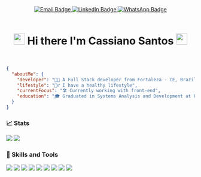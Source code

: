 <div id="header" align="center">
  <div id="badges">
    <a href="mailto:cassianosantosneto@gmail.com">
      <img src="https://img.shields.io/badge/Email-flat?logo=GMail&style=for-the-badge&logoColor=a277ff&labelColor=15141b&color=000&logoWidth=30" alt="Email Badge"/>
    </a>
    <a href="https://www.linkedin.com/in/cassiano-santos-14423921b/">
      <img src="https://img.shields.io/badge/LinkedIn-flat?logo=LinkedIn&style=for-the-badge&logoColor=a277ff&labelColor=15141b&color=000&logoWidth=30" alt="LinkedIn Badge"/>
    </a>
    <a href="https://wa.me/5585996918609?text=Olá%20Cassiano,%20vim%20através%20do%20github!">
      <img src="https://img.shields.io/badge/WhatsApp-25D366?logo=WhatsApp&style=for-the-badge&logoColor=a277ff&labelColor=15141b&color=000&logoWidth=30" alt="WhatsApp Badge"/>
    </a>
  </div>
  <br/>
  <img src="https://komarev.com/ghpvc/?username=CassianoSantosTech&color=a277ff&style=flat-square" alt=""/>
  <br/>
  <h1>
    <img src="https://media.giphy.com/media/hvRJCLFzcasrR4ia7z/giphy.gif" width="30px"/>
    Hi there I'm Cassiano Santos
    <img src="https://media.giphy.com/media/hvRJCLFzcasrR4ia7z/giphy.gif" width="30px"/>
  </h1>
 <br/>
</div>

```json
{
  "aboutMe": {
    "developer": "👨‍💻 A Full Stack developer from Fortaleza - CE, Brazil",
    "lifestyle": "🏋️‍♂️ I have a healthy lifestyle",
    "currentFocus": "🛠️ Currently working with front-end",
    "education": "🎓 Graduated in Systems Analysis and Development at FIAP"
  }
}
```

### 📈 Stats
<p align='center'>
  <div>
    <img src="https://github-readme-stats.vercel.app/api?username=CassianoSantosTech&count_private=true&hide=contribs&show_icons=true&bg_color=15141b&title_color=a277ff&text_color=edecee&icon_color=ffca85&border_color=61ffca&hide_border=false" />
    <img src="https://github-readme-stats.vercel.app/api/top-langs/?username=CassianoSantosTech&count_private=true&bg_color=15141b&title_color=a277ff&text_color=edecee&icon_color=ffca85&border_color=61ffca&hide_border=false&layout=compact" />
  </div>
</p>

### 🚀 Skills and Tools
<div style="display: inline_block">
  <img src="https://img.shields.io/badge/JavaScript-flat?logo=JavaScript&style=for-the-badge&logoColor=a277ff&labelColor=000&color=15141b&logoWidth=30" />
  <img src="https://img.shields.io/badge/TypeScript-flat?logo=TypeScript&style=for-the-badge&logoColor=a277ff&labelColor=000&color=15141b&logoWidth=30" />
  <img src="https://img.shields.io/badge/React-flat?logo=React&style=for-the-badge&logoColor=a277ff&labelColor=000&color=15141b&logoWidth=30" />
  <img src="https://img.shields.io/badge/Angular-flat?logo=Angular&style=for-the-badge&logoColor=a277ff&labelColor=000&color=15141b&logoWidth=30" />
  <img src="https://img.shields.io/badge/Node.js-flat?logo=Node.js&style=for-the-badge&logoColor=a277ff&labelColor=000&color=15141b&logoWidth=30" />
  <img src="https://img.shields.io/badge/Python-flat?logo=Python&style=for-the-badge&logoColor=a277ff&labelColor=000&color=15141b&logoWidth=30" />
  <img src="https://img.shields.io/badge/PostgreSQL-flat?logo=PostgreSQL&style=for-the-badge&logoColor=a277ff&labelColor=000&color=15141b&logoWidth=30" />
  <img src="https://img.shields.io/badge/MongoDB-flat?logo=MongoDB&style=for-the-badge&logoColor=a277ff&labelColor=000&color=15141b&logoWidth=30" />
  <img src="https://img.shields.io/badge/Kotlin-flat?logo=Kotlin&style=for-the-badge&logoColor=a277ff&labelColor=000&color=15141b&logoWidth=30" />
</div>

